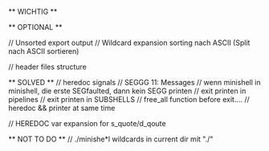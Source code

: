 ** WICHTIG **

** OPTIONAL **

// Unsorted export output
// Wildcard expansion sorting nach ASCII (Split nach ASCII sortieren)

// header files structure

** SOLVED **
// heredoc signals
// SEGGG 11: Messages
// wenn minishell in minishell, die erste SEGfaulted, dann kein SEGG printen
// exit printen in pipelines
// exit printen in SUBSHELLS
// free_all function before exit....
// heredoc && printer at same time

// HEREDOC var expansion for s_quote/d_qoute

** NOT TO DO **
// ./minishe*l wildcards in current dir mit "./"
